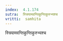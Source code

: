 ```yaml
---
index:  4.1.174
sutra:  स्त्रियामवन्तिकुन्तिकुरुभ्यश्च
vritti:  samhita 
---
```


स्त्रियामवन्तिकुन्तिकुरुभ्यश्च

